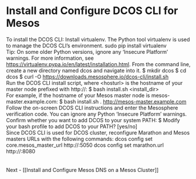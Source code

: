 # Install and Configure DCOS CLI for Mesos

To install the DCOS CLI:
Install virtualenv. The Python tool virtualenv is used to manage the DCOS CLI’s environment.
<source lang="bash" enclose="div">
sudo pip install virtualenv
</source><br />
Tip: On some older Python versions, ignore any ‘Insecure Platform’ warnings. For more information, see https://virtualenv.pypa.io/en/latest/installation.html.
From the command line, create a new directory named dcos and navigate into it.
<source lang="bash" enclose="div">
$ mkdir dcos
$ cd dcos
$ curl -O https://downloads.mesosphere.io/dcos-cli/install.sh
</source><br />
Run the DCOS CLI install script, where &lt;hosturl&gt; is the hostname of your master node prefixed with http://:
<source lang="bash" enclose="div">
$ bash install.sh <install_dir> <mesos-master-host>
</source><br />
For example, if the hostname of your Mesos master node is mesos-master.example.com:
<source lang="bash" enclose="div">
$ bash install.sh . http://mesos-master.example.com
</source><br />
Follow the on-screen DCOS CLI instructions and enter the Mesosphere verification code. You can ignore any Python ‘Insecure Platform’ warnings.
<source lang="bash" enclose="div">
Confirm whether you want to add DCOS to your system PATH:
$ Modify your bash profile to add DCOS to your PATH? [yes/no]
</source><br />
Since DCOS CLI is used for DCOS cluster, reconfigure Marathon and Mesos masters URLs with the following commands:
<source lang="bash" enclose="div">
dcos config set core.mesos_master_url http://<mesos-master-host>:5050
dcos config set marathon.url http://<marathon-host>:8080
</source><br />
<br /><br />
Next - [[Install and Configure Mesos DNS on a Mesos Cluster]]